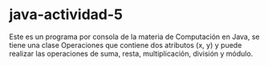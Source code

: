 # java-actividad-5
Este es un programa por consola de la materia de Computación en Java, se tiene una clase Operaciones que contiene dos atributos (x, y) y puede realizar las operaciones de suma, resta, multiplicación, división y módulo.
